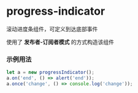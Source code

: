 # progress-indicator
滚动进度条组件，可定义到达底部事件

使用了 **发布者-订阅者模式** 的方式构造该组件

### 示例用法

```javascript
let a = new progressIndicator();
a.on('end', () => alert('end'));
a.once('change', () => console.log('change'));
```
